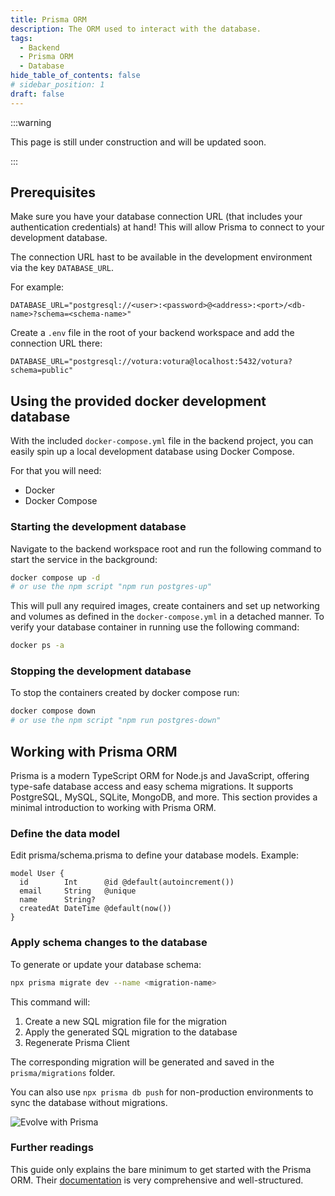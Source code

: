 ```yaml
---
title: Prisma ORM
description: The ORM used to interact with the database.
tags:
  - Backend
  - Prisma ORM
  - Database
hide_table_of_contents: false
# sidebar_position: 1
draft: false
---
```


:::warning

This page is still under construction and will be updated soon.

:::

## Prerequisites

Make sure you have your database connection URL (that includes your authentication credentials) at hand! This will allow
Prisma to connect to your development database.

The connection URL hast to be available in the development environment via the key `DATABASE_URL`.

For example:

```dotenv
DATABASE_URL="postgresql://<user>:<password>@<address>:<port>/<db-name>?schema=<schema-name>"
```

Create a `.env` file in the root of your backend workspace and add the connection URL there:

```dotenv
DATABASE_URL="postgresql://votura:votura@localhost:5432/votura?schema=public"
```

## Using the provided docker development database

With the included `docker-compose.yml` file in the backend project, you can easily spin up a local development database
using Docker Compose.

For that you will need:

- Docker
- Docker Compose

### Starting the development database

Navigate to the backend workspace root and run the following command to start the service in the background:

```bash
docker compose up -d
# or use the npm script "npm run postgres-up"
```

This will pull any required images, create containers and set up networking and volumes as defined in the
`docker-compose.yml` in a detached manner. To verify your database container in running use the following command:

```bash
docker ps -a
```

### Stopping the development database

To stop the containers created by docker compose run:

```bash
docker compose down
# or use the npm script "npm run postgres-down"
```

## Working with Prisma ORM

Prisma is a modern TypeScript ORM for Node.js and JavaScript, offering type-safe database access and easy schema
migrations. It supports PostgreSQL, MySQL, SQLite, MongoDB, and more. This section provides a minimal introduction
to working with Prisma ORM.

### Define the data model

Edit prisma/schema.prisma to define your database models. Example:

```prisma
model User {
  id        Int      @id @default(autoincrement())
  email     String   @unique
  name      String?
  createdAt DateTime @default(now())
}
```

### Apply schema changes to the database

To generate or update your database schema:

```bash
npx prisma migrate dev --name <migration-name>
```

This command will:

1. Create a new SQL migration file for the migration
2. Apply the generated SQL migration to the database
3. Regenerate Prisma Client

The corresponding migration will be generated and saved in the `prisma/migrations` folder.

You can also use `npx prisma db push` for non-production environments to sync the database without migrations.

![Evolve with Prisma](../../../../../static/img/prisma_evolve_application.png)

### Further readings

This guide only explains the bare minimum to get started with the Prisma ORM.
Their [documentation](https://www.prisma.io/docs/) is very comprehensive and well-structured.
